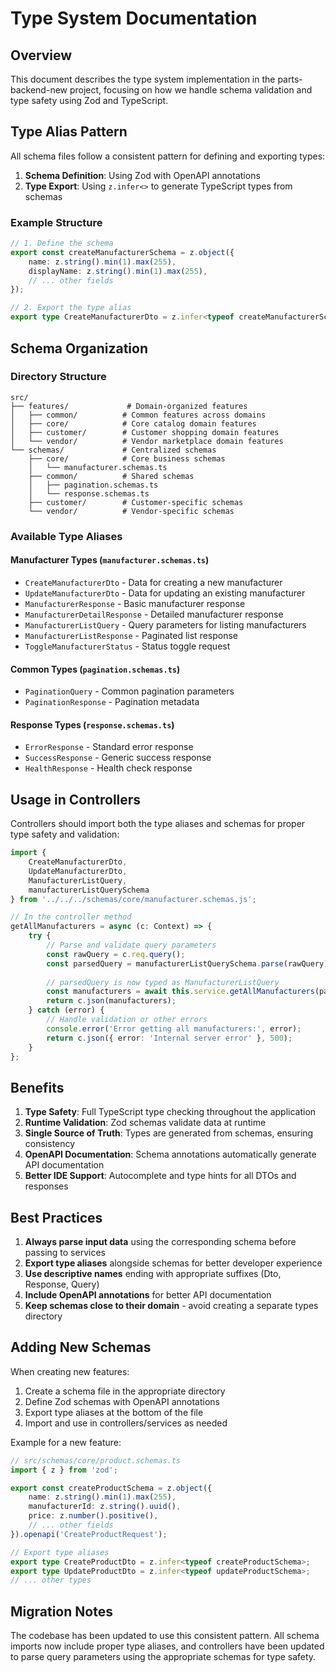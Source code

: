 # Type System Documentation

## Overview

This document describes the type system implementation in the parts-backend-new project, focusing on how we handle schema validation and type safety using Zod and TypeScript.

## Type Alias Pattern

All schema files follow a consistent pattern for defining and exporting types:

1. **Schema Definition**: Using Zod with OpenAPI annotations
2. **Type Export**: Using `z.infer<>` to generate TypeScript types from schemas

### Example Structure

```typescript
// 1. Define the schema
export const createManufacturerSchema = z.object({
    name: z.string().min(1).max(255),
    displayName: z.string().min(1).max(255),
    // ... other fields
});

// 2. Export the type alias
export type CreateManufacturerDto = z.infer<typeof createManufacturerSchema>;
```

## Schema Organization

### Directory Structure
```
src/
├── features/             # Domain-organized features
│   ├── common/          # Common features across domains
│   ├── core/            # Core catalog domain features
│   ├── customer/        # Customer shopping domain features
│   └── vendor/          # Vendor marketplace domain features
└── schemas/             # Centralized schemas
    ├── core/            # Core business schemas
    │   └── manufacturer.schemas.ts
    ├── common/          # Shared schemas
    │   ├── pagination.schemas.ts
    │   └── response.schemas.ts
    ├── customer/        # Customer-specific schemas
    └── vendor/          # Vendor-specific schemas
```

### Available Type Aliases

#### Manufacturer Types (`manufacturer.schemas.ts`)
- `CreateManufacturerDto` - Data for creating a new manufacturer
- `UpdateManufacturerDto` - Data for updating an existing manufacturer
- `ManufacturerResponse` - Basic manufacturer response
- `ManufacturerDetailResponse` - Detailed manufacturer response
- `ManufacturerListQuery` - Query parameters for listing manufacturers
- `ManufacturerListResponse` - Paginated list response
- `ToggleManufacturerStatus` - Status toggle request

#### Common Types (`pagination.schemas.ts`)
- `PaginationQuery` - Common pagination parameters
- `PaginationResponse` - Pagination metadata

#### Response Types (`response.schemas.ts`)
- `ErrorResponse` - Standard error response
- `SuccessResponse` - Generic success response
- `HealthResponse` - Health check response

## Usage in Controllers

Controllers should import both the type aliases and schemas for proper type safety and validation:

```typescript
import { 
    CreateManufacturerDto, 
    UpdateManufacturerDto,
    ManufacturerListQuery,
    manufacturerListQuerySchema 
} from '../../../schemas/core/manufacturer.schemas.js';

// In the controller method
getAllManufacturers = async (c: Context) => {
    try {
        // Parse and validate query parameters
        const rawQuery = c.req.query();
        const parsedQuery = manufacturerListQuerySchema.parse(rawQuery);
        
        // parsedQuery is now typed as ManufacturerListQuery
        const manufacturers = await this.service.getAllManufacturers(parsedQuery);
        return c.json(manufacturers);
    } catch (error) {
        // Handle validation or other errors
        console.error('Error getting all manufacturers:', error);
        return c.json({ error: 'Internal server error' }, 500);
    }
};
```

## Benefits

1. **Type Safety**: Full TypeScript type checking throughout the application
2. **Runtime Validation**: Zod schemas validate data at runtime
3. **Single Source of Truth**: Types are generated from schemas, ensuring consistency
4. **OpenAPI Documentation**: Schema annotations automatically generate API documentation
5. **Better IDE Support**: Autocomplete and type hints for all DTOs and responses

## Best Practices

1. **Always parse input data** using the corresponding schema before passing to services
2. **Export type aliases** alongside schemas for better developer experience
3. **Use descriptive names** ending with appropriate suffixes (Dto, Response, Query)
4. **Include OpenAPI annotations** for better API documentation
5. **Keep schemas close to their domain** - avoid creating a separate types directory

## Adding New Schemas

When creating new features:

1. Create a schema file in the appropriate directory
2. Define Zod schemas with OpenAPI annotations
3. Export type aliases at the bottom of the file
4. Import and use in controllers/services as needed

Example for a new feature:
```typescript
// src/schemas/core/product.schemas.ts
import { z } from 'zod';

export const createProductSchema = z.object({
    name: z.string().min(1).max(255),
    manufacturerId: z.string().uuid(),
    price: z.number().positive(),
    // ... other fields
}).openapi('CreateProductRequest');

// Export type aliases
export type CreateProductDto = z.infer<typeof createProductSchema>;
export type UpdateProductDto = z.infer<typeof updateProductSchema>;
// ... other types
```

## Migration Notes

The codebase has been updated to use this consistent pattern. All schema imports now include proper type aliases, and controllers have been updated to parse query parameters using the appropriate schemas for type safety.